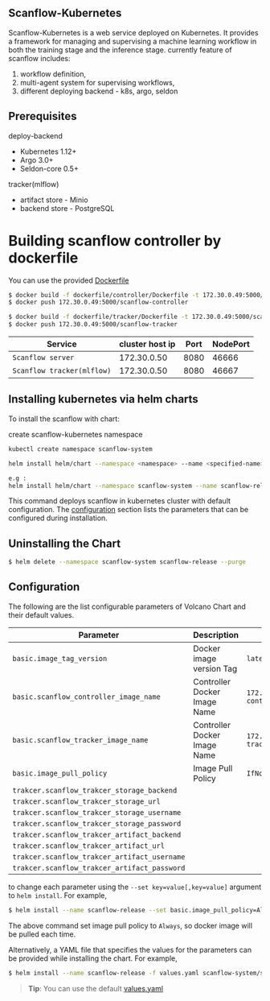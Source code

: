 ## Scanflow-Kubernetes 

Scanflow-Kubernetes is a web service deployed on Kubernetes. It provides a framework for managing and supervising a machine learning workflow in both the training stage and the inference stage. currently feature of scanflow includes:

1. workflow definition,
2. multi-agent system for supervising workflows,
3. different deploying backend - k8s, argo, seldon

## Prerequisites

deploy-backend
- Kubernetes 1.12+ 
- Argo 3.0+
- Seldon-core 0.5+

tracker(mlflow)
- artifact store - Minio
- backend store - PostgreSQL

# Building scanflow controller by dockerfile

You can use the provided [Dockerfile](dockerfile/Dockerfile)

```bash
$ docker build -f dockerfile/controller/Dockerfile -t 172.30.0.49:5000/scanflow-controller .
$ docker push 172.30.0.49:5000/scanflow-controller

$ docker build -f dockerfile/tracker/Dockerfile -t 172.30.0.49:5000/scanflow-tracker .
$ docker push 172.30.0.49:5000/scanflow-tracker
```

| Service|cluster host ip|Port|NodePort|
|----------------|-----------------|----------------|-------------|
|`Scanflow server`| 172.30.0.50 | 8080 | 46666 |
|`Scanflow tracker(mlflow)`|  172.30.0.50 | 8080 | 46667 |

## Installing kubernetes via helm charts

To install the scanflow with chart:

create scanflow-kubernetes namespace

```bash
kubectl create namespace scanflow-system
```

```bash
helm install helm/chart --namespace <namespace> --name <specified-name>

e.g :
helm install helm/chart --namespace scanflow-system --name scanflow-release
```

This command deploys scanflow in kubernetes cluster with default configuration.  The [configuration](#configuration) section lists the parameters that can be configured during installation.


## Uninstalling the Chart

```bash
$ helm delete --namespace scanflow-system scanflow-release --purge
```

## Configuration

The following are the list configurable parameters of Volcano Chart and their default values.

| Parameter|Description|Default Value|
|----------------|-----------------|----------------------|
|`basic.image_tag_version`| Docker image version Tag | `latest`|
|`basic.scanflow_controller_image_name`|Controller Docker Image Name|`172.30.0.49/scanflow-controller`|
|`basic.scanflow_tracker_image_name`|Controller Docker Image Name|`172.30.0.49/scanflow-tracker`|
|`basic.image_pull_policy`|Image Pull Policy|`IfNotPresent`|
|`trakcer.scanflow_trakcer_storage_backend`|||
|`trakcer.scanflow_trakcer_storage_url`|||
|`trakcer.scanflow_trakcer_storage_username`|||
|`trakcer.scanflow_trakcer_storage_password`|||
|`trakcer.scanflow_trakcer_artifact_backend`|||
|`trakcer.scanflow_trakcer_artifact_url`|||
|`trakcer.scanflow_trakcer_artifact_username`|||
|`trakcer.scanflow_trakcer_artifact_password`|||
to change each parameter using the `--set key=value[,key=value]` argument to `helm install`. For example,

```bash
$ helm install --name scanflow-release --set basic.image_pull_policy=Always scanflow-system/scanflow
```

The above command set image pull policy to `Always`, so docker image will be pulled each time.


Alternatively, a YAML file that specifies the values for the parameters can be provided while installing the chart. For example,

```bash
$ helm install --name scanflow-release -f values.yaml scanflow-system/scanflow
```

> **Tip**: You can use the default [values.yaml](helm/chart/values.yaml)
